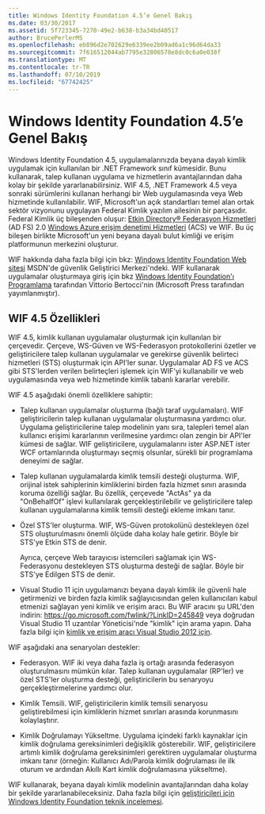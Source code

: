 ```yaml
---
title: Windows Identity Foundation 4.5’e Genel Bakış
ms.date: 03/30/2017
ms.assetid: 5f723345-7270-49e2-b638-b3a34bd40517
author: BrucePerlerMS
ms.openlocfilehash: eb896d2e702629e6339ee2b09ad6a1c96d64da33
ms.sourcegitcommit: 7f616512044ab7795e32806578e8dc0c6a0e038f
ms.translationtype: MT
ms.contentlocale: tr-TR
ms.lasthandoff: 07/10/2019
ms.locfileid: "67742425"
---
```

# <a name="windows-identity-foundation-45-overview"></a>Windows Identity Foundation 4.5’e Genel Bakış
Windows Identity Foundation 4.5, uygulamalarınızda beyana dayalı kimlik uygulamak için kullanılan bir .NET Framework sınıf kümesidir. Bunu kullanarak, talep kullanan uygulama ve hizmetlerin avantajlarından daha kolay bir şekilde yararlanabilirsiniz. WIF 4.5, .NET Framework 4.5 veya sonraki sürümlerini kullanan herhangi bir Web uygulamasında veya Web hizmetinde kullanılabilir. WIF, Microsoft'un açık standartları temel alan ortak sektör vizyonunu uygulayan Federal Kimlik yazılım ailesinin bir parçasıdır. Federal Kimlik üç bileşenden oluşur: [Etkin Directory® Federasyon Hizmetleri](https://go.microsoft.com/fwlink/?LinkID=247516) (AD FS) 2.0 [Windows Azure erişim denetimi Hizmetleri](https://go.microsoft.com/fwlink/?LinkID=247517) (ACS) ve WIF. Bu üç bileşen birlikte Microsoft'un yeni beyana dayalı bulut kimliği ve erişim platformunun merkezini oluşturur.  
  
 WIF hakkında daha fazla bilgi için bkz: [Windows Identity Foundation Web sitesi](https://go.microsoft.com/fwlink/?LinkId=149009) MSDN'de güvenlik Geliştirici Merkezi'ndeki. WIF kullanarak uygulamalar oluşturmaya giriş için bkz [Windows Identity Foundation'ı Programlama](https://www.microsoftpressstore.com/store/programming-windows-identity-foundation-9780735627185) tarafından Vittorio Bertocci'nin (Microsoft Press tarafından yayımlanmıştır).  
  
## <a name="wif-45-features"></a>WIF 4.5 Özellikleri  
 WIF 4.5, kimlik kullanan uygulamalar oluşturmak için kullanılan bir çerçevedir. Çerçeve, WS-Güven ve WS-Federasyon protokollerini özetler ve geliştiricilere talep kullanan uygulamalar ve gerekirse güvenlik belirteci hizmetleri (STS) oluşturmak için API'ler sunar. Uygulamalar AD FS ve ACS gibi STS'lerden verilen belirteçleri işlemek için WIF'yi kullanabilir ve web uygulamasında veya web hizmetinde kimlik tabanlı kararlar verebilir.  
  
 WIF 4.5 aşağıdaki önemli özelliklere sahiptir:  
  
- Talep kullanan uygulamalar oluşturma (bağlı taraf uygulamaları). WIF geliştiricilerin talep kullanan uygulamalar oluşturmasına yardımcı olur. Uygulama geliştiricilerine talep modelinin yanı sıra, talepleri temel alan kullanıcı erişimi kararlarının verilmesine yardımcı olan zengin bir API'ler kümesi de sağlar.  WIF geliştiricilere, uygulamalarını ister ASP.NET ister WCF ortamlarında oluşturmayı seçmiş olsunlar, sürekli bir programlama deneyimi de sağlar.  
  
- Talep kullanan uygulamalarda kimlik temsili desteği oluşturma.  WIF, orijinal istek sahiplerinin kimliklerini birden fazla hizmet sınırı arasında koruma özelliği sağlar. Bu özellik, çerçevede "ActAs" ya da "OnBehalfOf" işlevi kullanılarak gerçekleştirilebilir ve geliştiricilere talep kullanan uygulamalarına kimlik temsili desteği ekleme imkanı tanır.  
  
- Özel STS'ler oluşturma.  WIF, WS-Güven protokolünü destekleyen özel STS oluşturulmasını önemli ölçüde daha kolay hale getirir. Böyle bir STS'ye Etkin STS de denir.  
  
     Ayrıca, çerçeve Web tarayıcısı istemcileri sağlamak için WS-Federasyonu destekleyen STS oluşturma desteği de sağlar. Böyle bir STS'ye Edilgen STS de denir.  
  
- Visual Studio 11 için uygulamanızı beyana dayalı kimlik ile güvenli hale getirmenizi ve birden fazla kimlik sağlayıcısından gelen kullanıcıları kabul etmenizi sağlayan yeni kimlik ve erişim aracı. Bu WIF aracını şu URL'den indirin: <https://go.microsoft.com/fwlink/?LinkID=245849> veya doğrudan Visual Studio 11 uzantılar Yöneticisi'nde "kimlik" için arama yapın. Daha fazla bilgi için [kimlik ve erişim aracı Visual Studio 2012 için](../../../docs/framework/security/identity-and-access-tool-for-vs.md).  
  
 WIF aşağıdaki ana senaryoları destekler:  
  
- Federasyon.  WIF iki veya daha fazla iş ortağı arasında federasyon oluşturulmasını mümkün kılar. Talep kullanan uygulamalar (RP'ler) ve özel STS'ler oluşturma desteği, geliştiricilerin bu senaryoyu gerçekleştirmelerine yardımcı olur.  
  
- Kimlik Temsili.  WIF, geliştiricilerin kimlik temsili senaryosu geliştirebilmesi için kimliklerin hizmet sınırları arasında korunmasını kolaylaştırır.  
  
- Kimlik Doğrulamayı Yükseltme. Uygulama içindeki farklı kaynaklar için kimlik doğrulama gereksinimleri değişiklik gösterebilir. WIF, geliştiricilere artımlı kimlik doğrulama gereksinimleri gerektiren uygulamalar oluşturma imkanı tanır (örneğin: Kullanıcı Adı/Parola kimlik doğrulaması ile ilk oturum ve ardından Akıllı Kart kimlik doğrulamasına yükseltme).  
  
 WIF kullanarak, beyana dayalı kimlik modelinin avantajlarından daha kolay bir şekilde yararlanabileceksiniz. Daha fazla bilgi için [geliştiricileri için Windows Identity Foundation teknik incelemesi](https://download.microsoft.com/download/7/d/0/7d0b5166-6a8a-418a-addd-95ee9b046994/windowsidentityfoundationwhitepaperfordevelopers-rtw.pdf).
